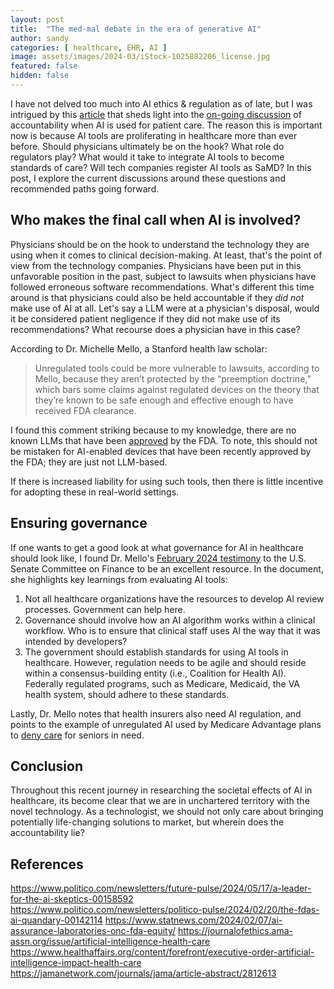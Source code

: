 ```yaml
---
layout: post
title:  "The med-mal debate in the era of generative AI"
author: sandy
categories: [ healthcare, EHR, AI ]
image: assets/images/2024-03/iStock-1025882206_license.jpg
featured: false
hidden: false
---
```


I have not delved too much into AI ethics & regulation as of late, but I was intrigued by this [article](https://www.politico.com/news/2024/03/24/who-pays-when-your-doctors-ai-goes-rogue-00148447) that sheds light into the [on-going discussion](https://www.ncbi.nlm.nih.gov/pmc/articles/PMC8452365/) of accountability when AI is used for patient care.  The reason this is important now is because AI tools are proliferating in healthcare more than ever before.  Should physicians ultimately be on the hook?  What role do regulators play?  What would it take to integrate AI tools to become standards of care?  Will tech companies register AI tools as SaMD?  In this post, I explore the current discussions around these questions and recommended paths going forward.  

## Who makes the final call when AI is involved?
Physicians should be on the hook to understand the technology they are using when it comes to clinical decision-making.  At least, that's the point of view from the technology companies.  Physicians have been put in this unfavorable position in the past, subject to lawsuits when physicians have followed erroneous software recommendations.  What's different this time around is that physicians could also be held accountable if they *did not* make use of AI at all.  Let's say a LLM were at a physician's disposal, would it be considered patient negligence if they did not make use of its recommendations?  What recourse does a physician have in this case?

According to Dr. Michelle Mello, a Stanford health law scholar:

>Unregulated tools could be more vulnerable to lawsuits, according to Mello, because they aren’t protected by the “preemption doctrine,” which bars some claims against regulated devices on the theory that they’re known to be safe enough and effective enough to have received FDA clearance.

I found this comment striking because to my knowledge, there are no known LLMs that have been [approved](https://www.fdli.org/2023/12/tech-support-fdas-evolving-regulatory-plan-for-drug-and-device-enabling-software/#_edn15) by the FDA.  To note, this should not be mistaken for AI-enabled devices that have been recently approved by the FDA; they are just not LLM-based.  

If there is increased liability for using such tools, then there is little incentive for adopting these in real-world settings.

## Ensuring governance
If one wants to get a good look at what governance for AI in healthcare should look like, I found Dr. Mello's [February 2024 testimony](https://www.finance.senate.gov/imo/media/doc/02082024_mello_testimony.pdf) to the U.S. Senate Committee on Finance to be an excellent resource.  In the document, she highlights key learnings from evaluating AI tools:

1.  Not all healthcare organizations have the resources to develop AI review processes.  Government can help here.
2. Governance should involve how an AI algorithm works within a clinical workflow.  Who is to ensure that clinical staff uses AI the way that it was intended by developers?
3. The government should establish standards for using AI tools in healthcare.  However, regulation needs to be agile and should reside within a consensus-building entity (i.e., Coalition for Health AI).  Federally regulated programs, such as Medicare, Medicaid, the VA health system, should adhere to these standards.

Lastly, Dr. Mello notes that health insurers also need AI regulation, and points to the example of unregulated AI used by Medicare Advantage plans to [deny care](https://www.statnews.com/2023/03/13/medicare-advantage-plans-denial-artificial-intelligence/) for seniors in need.


## Conclusion
Throughout this recent journey in researching the societal effects of AI in healthcare, its become clear that we are in unchartered territory with the novel technology.  As a technologist, we should not only care about bringing potentially life-changing solutions to market, but wherein does the accountability lie?  

## References
https://www.politico.com/newsletters/future-pulse/2024/05/17/a-leader-for-the-ai-skeptics-00158592
https://www.politico.com/newsletters/politico-pulse/2024/02/20/the-fdas-ai-quandary-00142114
https://www.statnews.com/2024/02/07/ai-assurance-laboratories-onc-fda-equity/
https://journalofethics.ama-assn.org/issue/artificial-intelligence-health-care
https://www.healthaffairs.org/content/forefront/executive-order-artificial-intelligence-impact-health-care
https://jamanetwork.com/journals/jama/article-abstract/2812613
